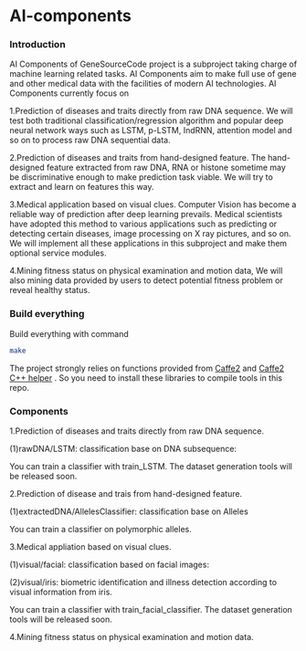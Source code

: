 # AI-components
### Introduction
AI Components of GeneSourceCode project is a subproject taking charge of machine learning related tasks. AI Components aim to make full use of gene and other medical data with the facilities of modern AI technologies. AI Components currently focus on 

1.Prediction of diseases and traits directly from raw DNA sequence.
We will test both traditional classification/regression algorithm and popular deep neural network ways such as LSTM, p-LSTM, IndRNN, attention model and so on to process raw DNA sequential data.

2.Prediction of diseases and traits from hand-designed feature.
The hand-designed feature extracted from raw DNA, RNA or histone sometime may be discriminative enough to make prediction task viable. We will try to extract and learn on features this way.

3.Medical application based on visual clues.
Computer Vision has become a reliable way of prediction after deep learning prevails. Medical scientists have adopted this method to various applications such as predicting or detecting certain diseases, image processing on X ray pictures, and so on. We will implement all these applications in this subproject and make them optional service modules.

4.Mining fitness status on physical examination and motion data,
We will also mining data provided by users to detect potential fitness problem or reveal healthy status. 

### Build everything
Build everything with command
```Bash
make
```
The project strongly relies on functions provided from [Caffe2](https://github.com/caffe2/caffe2) and [Caffe2 C++ helper](https://github.com/breadbread1984/caffe2_cpp_tutorial) . So you need to install these libraries to compile tools in this repo.

### Components
1.Prediction of diseases and traits directly from raw DNA sequence.

(1)rawDNA/LSTM: classification base on DNA subsequence:

You can train a classifier with train_LSTM. The dataset generation tools will be released soon.

2.Prediction of disease and trais from hand-designed feature.

(1)extractedDNA/AllelesClassifier: classification base on Alleles

You can train a classifier on polymorphic alleles.

3.Medical appliation based on visual clues.

(1)visual/facial: classification based on facial images:

(2)visual/iris: biometric identification and illness detection according to visual information from iris.

You can train a classifier with train_facial_classifier. The dataset generation tools will be released soon.

4.Mining fitness status on physical examination and motion data.
